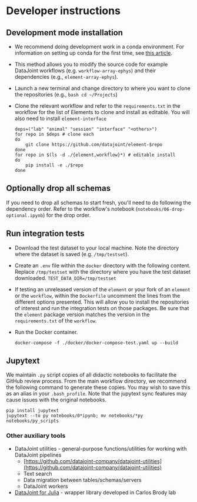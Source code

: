 # Developer instructions

## Development mode installation

- We recommend doing development work in a conda environment. For information on setting up conda for the first time, see [this article](https://towardsdatascience.com/get-your-computer-ready-for-machine-learning-how-what-and-why-you-should-use-anaconda-miniconda-d213444f36d6).

- This method allows you to modify the source code for example DataJoint
  workflows (e.g. `workflow-array-ephys`) and their
  dependencies (e.g., `element-array-ephys`).

- Launch a new terminal and change directory to where you want to clone the
  repositories (e.g., `bash cd ~/Projects`)

- Clone the relevant workflow and refer to the `requirements.txt` in the workflow for the list of Elements to clone and install as editable. You will also need to install `element-interface` 
    ```console
    deps=("lab" "animal" "session" "interface" "<others>")
    for repo in $deps # clone each
    do 
        git clone https://github.com/datajoint/element-$repo
    done
    for repo in $(ls -d ./{element,workflow}*) # editable install 
    do 
        pip install -e ./$repo
    done
    ```

## Optionally drop all schemas

If you need to drop all schemas to start fresh, you'll need to do following the dependency order. Refer to the workflow's notebook (`notebooks/06-drop-optional.ipynb`) for the drop order.

## Run integration tests

- Download the test dataset to your local machine. Note the directory where the
  dataset is saved (e.g. `/tmp/testset`).

- Create an `.env` file within the `docker` directory with the following content. 
  Replace `/tmp/testset` with the directory where you have the test dataset downloaded.
  `TEST_DATA_DIR=/tmp/testset`

- If testing an unreleased version of the `element` or your fork of an `element`
  or the `workflow`, within the `Dockerfile` uncomment the lines from the
  different options presented. This will allow you to install the repositories
  of interest and run the integration tests on those packages. Be sure that the
  `element` package version matches the version in the `requirements.txt` of the
  `workflow`.

- Run the Docker container.
  ```
  docker-compose -f ./docker/docker-compose-test.yaml up --build
  ```

## Jupytext
We maintain `.py` script copies of all didactic notebooks to facilitate the GitHub review process. From the main workflow directory, we recommend the following command to generate these copies. You may wish to save this as an alias in your `.bash_profile`. Note that the jupytext sync features may cause issues with the original notebooks.

   ```console
   pip install jupytext
   jupytext --to py notebooks/0*ipynb; mv notebooks/*py notebooks/py_scripts
   ```

### Other auxiliary tools

+ DataJoint utilities - general-purpose functions/utilities for working with DataJoint pipelines
  + [https://github.com/datajoint-company/datajoint-utilities](https://github.com/datajoint-company/datajoint-utilities)
  + Text search
  + Data migration between tables/schemas/servers
  + DataJoint workers
+ [DataJoint for Julia](https://github.com/datajoint/neuronex_workshop_2018/tree/master/julia) - wrapper library developed in Carlos Brody lab